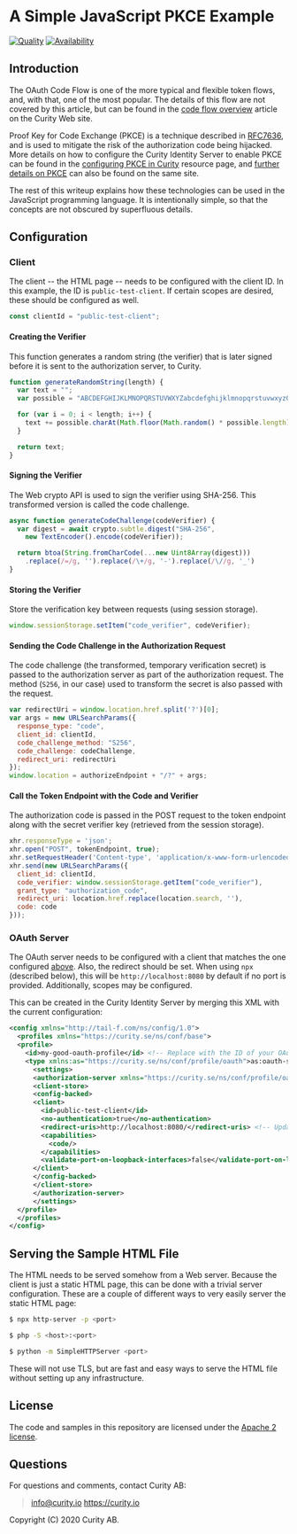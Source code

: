 # A Simple JavaScript PKCE Example

[![Quality](https://curity.io/assets/images/badges/pkce-javascript-example-quality.svg)](https://curity.io/resources/code-examples/status/)
[![Availability](https://curity.io/assets/images/badges/pkce-javascript-example-availability.svg)](https://curity.io/resources/code-examples/status/)

## Introduction

The OAuth Code Flow is one of the more typical and flexible token flows, and, with that, one of the most popular. The details of this flow are not covered by this article, but can be found in the [code flow overview](https://curity.io/resources/develop/oauth/oauth-code-flow/index.html) article on the Curity Web site.

Proof Key for Code Exchange (PKCE) is a technique described in [RFC7636](https://tools.ietf.org/html/rfc7636), and is used to mitigate the risk of the authorization code being hijacked. More details on how to configure the Curity Identity Server to enable PKCE can be found in the [configuring PKCE in Curity](https://curity.io/resources/operate/tutorials/advanced/pkce/) resource page, and [further details on PKCE](https://curity.io/resources/architect/oauth/oauth-pkce/) can also be found on the same site.

The rest of this writeup explains how these technologies can be used in the JavaScript programming language. It is intentionally simple, so that the concepts are not obscured by superfluous details.

## Configuration

### Client

The client -- the HTML page -- needs to be configured with the client ID. In this example, the ID is `public-test-client`. If certain scopes are desired, these should be configured as well.

```JavaScript
const clientId = "public-test-client";
```

#### Creating the Verifier

This function generates a random string (the verifier) that is later signed before it is sent to the authorization server, to Curity.

```JavaScript
function generateRandomString(length) {
  var text = "";
  var possible = "ABCDEFGHIJKLMNOPQRSTUVWXYZabcdefghijklmnopqrstuvwxyz0123456789";

  for (var i = 0; i < length; i++) {
    text += possible.charAt(Math.floor(Math.random() * possible.length));
  }

  return text;
}
```

#### Signing the Verifier

The Web crypto API is used to sign the verifier using SHA-256. This transformed version is called the code challenge.

```JavaScript
async function generateCodeChallenge(codeVerifier) {
  var digest = await crypto.subtle.digest("SHA-256",
    new TextEncoder().encode(codeVerifier));

  return btoa(String.fromCharCode(...new Uint8Array(digest)))
    .replace(/=/g, '').replace(/\+/g, '-').replace(/\//g, '_')
}
```

#### Storing the Verifier

Store the verification key between requests (using session storage).

```JavaScript
window.sessionStorage.setItem("code_verifier", codeVerifier);
```

#### Sending the Code Challenge in the Authorization Request

The code challenge (the transformed, temporary verification secret) is passed to the authorization server as part of the authorization request. The method (`S256`, in our case) used to transform the secret is also passed with the request.

```JavaScript
var redirectUri = window.location.href.split('?')[0];
var args = new URLSearchParams({
  response_type: "code",
  client_id: clientId,
  code_challenge_method: "S256",
  code_challenge: codeChallenge,
  redirect_uri: redirectUri
});
window.location = authorizeEndpoint + "/?" + args;
```

#### Call the Token Endpoint with the Code and Verifier

The authorization code is passed in the POST request to the token endpoint along with the secret verifier key (retrieved from the session storage).

```JavaScript
xhr.responseType = 'json';
xhr.open("POST", tokenEndpoint, true);
xhr.setRequestHeader('Content-type', 'application/x-www-form-urlencoded');
xhr.send(new URLSearchParams({
  client_id: clientId,
  code_verifier: window.sessionStorage.getItem("code_verifier"),
  grant_type: "authorization_code",
  redirect_uri: location.href.replace(location.search, ''),
  code: code
}));
```

### OAuth Server

The OAuth server needs to be configured with a client that matches the one configured [above](#Client). Also, the redirect should be set. When using `npx` (described below), this will be `http://localhost:8080` by default if no port is provided. Additionally, scopes may be configured.

This can be created in the Curity Identity Server by merging this XML with the current configuration:

```xml
<config xmlns="http://tail-f.com/ns/config/1.0">
  <profiles xmlns="https://curity.se/ns/conf/base">
  <profile>
    <id>my-good-oauth-profile</id> <!-- Replace with the ID of your OAuth profile -->
    <type xmlns:as="https://curity.se/ns/conf/profile/oauth">as:oauth-service</type>
      <settings>
      <authorization-server xmlns="https://curity.se/ns/conf/profile/oauth">
      <client-store>
      <config-backed>
      <client>
        <id>public-test-client</id>
        <no-authentication>true</no-authentication>
        <redirect-uris>http://localhost:8080/</redirect-uris> <!-- Update with your URL -->
        <capabilities>
          <code/>
        </capabilities>      
        <validate-port-on-loopback-interfaces>false</validate-port-on-loopback-interfaces>
      </client>
      </config-backed>
      </client-store>
      </authorization-server>
      </settings>
  </profile>
  </profiles>
</config>
```

## Serving the Sample HTML File

The HTML needs to be served somehow from a Web server. Because the client is just a static HTML page, this can be done with a trivial server configuration. These are a couple of different ways to very easily server the static HTML page:

```sh
$ npx http-server -p <port>
```

```sh
$ php -S <host>:<port>
```

```sh
$ python -m SimpleHTTPServer <port>
```

These will not use TLS, but are fast and easy ways to serve the HTML file without setting up any infrastructure.

## License

The code and samples in this repository are licensed under the [Apache 2 license](LICENSE).

## Questions

For questions and comments, contact Curity AB:

> info@curity.io
> https://curity.io

Copyright (C) 2020 Curity AB.
